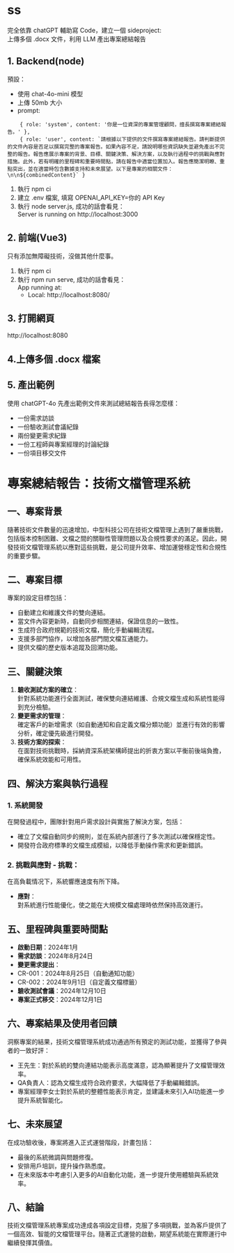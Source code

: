 # ss

完全依靠 chatGPT 輔助寫 Code，建立一個 sideproject:  
上傳多個 .docx 文件，利用 LLM 產出專案總結報告  

## 1. Backend(node)  

預設：  
- 使用 chat-4o-mini 模型  
- 上傳 50mb 大小
- prompt:  
```
    { role: 'system', content: '你是一位資深的專案管理顧問，擅長撰寫專案總結報告。' },
    { role: 'user', content: `請根據以下提供的文件撰寫專案總結報告。請判斷提供的文件內容是否足以撰寫完整的專案報告。如果內容不足，請說明哪些資訊缺失並避免產出不完整的報告。報告應展示專案的背景、目標、關鍵決策、解決方案，以及執行過程中的挑戰與應對措施。此外，若有明確的里程碑和重要時間點，請在報告中適當位置加入。報告應簡潔明瞭、重點突出，並在適當時包含數據支持和未來展望。以下是專案的相關文件：\n\n${combinedContent}` }
```

1. 執行 npm ci   
2. 建立 .env 檔案, 填寫 OPENAI_API_KEY=你的 API Key  
3. 執行 node server.js, 成功的話會看見：  
    Server is running on http://localhost:3000

## 2. 前端(Vue3)  

只有添加無障礙技術，沒做其他什麼事。  

1. 執行 npm ci  
2. 執行 npm run serve, 成功的話會看見：  
    App running at:  
    - Local:   http://localhost:8080/  

## 3. 打開網頁  

http://localhost:8080  


## 4.上傳多個 .docx 檔案  

## 5. 產出範例  

使用 chatGPT-4o 先產出範例文件來測試總結報告長得怎麼樣：  
- 一份需求訪談  
- 一份驗收測試會議紀錄  
- 兩份變更需求紀錄  
- 一份工程師與專案經理的討論紀錄  
- 一份項目移交文件  

# 專案總結報告：技術文檔管理系統  

## 一、專案背景  
隨著技術文件數量的迅速增加，中型科技公司在技術文檔管理上遇到了嚴重挑戰，包括版本控制困難、文檔之間的關聯性管理問題以及合規性要求的滿足。因此，開發技術文檔管理系統以應對這些挑戰，是公司提升效率、增加運營穩定性和合規性的重要步驟。 

## 二、專案目標  
專案的設定目標包括： 
- 自動建立和維護文件的雙向連結。   
- 當文件內容更新時，自動同步相關連結，保證信息的一致性。  
- 生成符合政府規範的技術文檔，簡化手動編輯流程。  
- 支援多部門協作，以增加各部門間文檔互通能力。  
- 提供文檔的歷史版本追蹤及回溯功能。 

## 三、關鍵決策  
1. **驗收測試方案的確立**：  
針對系統功能進行全面測試，確保雙向連結維護、合規文檔生成和系統性能得到充分檢驗。  
2. **變更需求的管理**：  
確定客戶的新增需求（如自動通知和自定義文檔分類功能）並進行有效的影響分析，確定優先級進行開發。 
3. **技術方案的探索**：  
在面對技術挑戰時，採納資深系統架構師提出的折衷方案以平衡前後端負擔，確保系統效能和可用性。  

## 四、解決方案與執行過程 
### 1. 系統開發 
在開發過程中，團隊針對用戶需求設計與實施了解決方案，包括：  
- 確立了文檔自動同步的規則，並在系統內部進行了多次測試以確保穩定性。  
- 開發符合政府標準的文檔生成模組，以降低手動操作需求和更新錯誤。 
### 2. 挑戰與應對 - **挑戰**：  
在高負載情况下，系統響應速度有所下降。  
- **應對**：  
對系統進行性能優化，使之能在大規模文檔處理時依然保持高效運行。  

## 五、里程碑與重要時間點 
- **啟動日期**：2024年1月 
- **需求訪談**：2024年8月24日 
- **變更需求提出**： 
- CR-001：2024年8月25日（自動通知功能）  
- CR-002：2024年9月1日（自定義文檔標籤）  
- **驗收測試會議**：2024年12月10日  
- **專案正式移交**：2024年12月1日  

## 六、專案結果及使用者回饋  
洞察專案的結果，技術文檔管理系統成功通過所有預定的測試功能，並獲得了參與者的一致好評： 
- 王先生：對於系統的雙向連結功能表示高度滿意，認為顯著提升了文檔管理效率。  
- QA負責人：認為文檔生成符合政府要求，大幅降低了手動編輯錯誤。  
- 專案經理李女士對於系統的整體性能表示肯定，並建議未來引入AI功能進一步提升系統智能化。  

## 七、未來展望 
在成功驗收後，專案將進入正式運營階段，計畫包括： 
- 最後的系統微調與問題修復。 
- 安排用戶培訓，提升操作熟悉度。 
- 在未來版本中考慮引入更多的AI自動化功能，進一步提升使用體驗與系統效率。 

## 八、結論 
技術文檔管理系統專案成功達成各項設定目標，克服了多項挑戰，並為客戶提供了一個高效、智能的文檔管理平台。隨著正式運營的啟動，期望系統能在實際運行中繼續發揮其價值。
